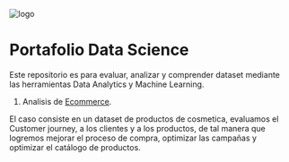 ![logo](https://user-images.githubusercontent.com/91918528/136087867-1bb16451-3d03-4237-a5c5-c2ddeb11d92c.jpg)

Portafolio Data Science 
======================

Este repositorio es para evaluar, analizar y comprender dataset mediante las herramientas Data Analytics y Machine Learning.

1. Analisis de [Ecommerce](https://github.com/alexisfd/portafolio/tree/main/Ecommerce).

El caso consiste en un dataset de productos de cosmetica, evaluamos el Customer journey, a los clientes y a los productos, de tal manera que logremos mejorar el proceso de compra,  optimizar las campañas y optimizar el catálogo de productos.
